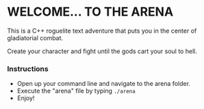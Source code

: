 # WELCOME... TO THE ARENA

This is a C++ roguelite text adventure that puts you in the center of gladiatorial combat.

Create your character and fight until the gods cart your soul to hell.

### Instructions

- Open up your command line and navigate to the arena folder.
- Execute the "arena" file by typing `./arena`
- Enjoy!
